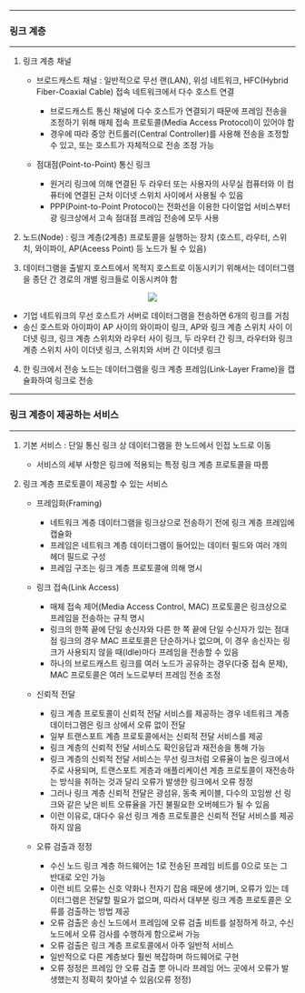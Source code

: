 -----
### 링크 계층
-----
1. 링크 계층 채널
   - 브로드캐스트 채널 : 일반적으로 무선 랜(LAN), 위성 네트워크, HFC(Hybrid Fiber-Coaxial Cable) 접속 네트워크에서 다수 호스트 연결
     + 브로드캐스트 통신 채널에 다수 호스트가 연결되기 때문에 프레임 전송을 조정하기 위해 매체 접속 프로토콜(Media Access Protocol)이 있어야 함
     + 경우에 따라 중앙 컨트롤러(Central Controller)를 사용해 전송을 조정할 수 있고, 또는 호스트가 자체적으로 전송 조정 가능

   - 점대점(Point-to-Point) 통신 링크
     + 원거리 링크에 의해 연결된 두 라우터 또는 사용자의 사무실 컴퓨터와 이 컴퓨터에 연결된 근처 이더넷 스위치 사이에서 사용될 수 있음
     + PPP(Point-to-Point Protocol)는 전화선을 이용한 다이얼업 서비스부터 광 링크상에서 고속 점대점 프레임 전송에 모두 사용
    
2. 노드(Node) : 링크 계층(2계층) 프로토콜을 실행하는 장치 (호스트, 라우터, 스위치, 와이파이, AP(Aceess Point) 등 노드가 될 수 있음)
3. 데이터그램을 출발지 호스트에서 목적지 호스트로 이동시키기 위해서는 데이터그램을 종단 간 경로의 개별 링크들로 이동시켜야 함
<div align="center">
<img src="https://github.com/user-attachments/assets/a3cc7f34-4fd9-4c23-b056-3239d650964f">
</div>

   - 기업 네트워크의 무선 호스트가 서버로 데이터그램을 전송하면 6개의 링크를 거침
   - 송신 호스트와 아이파이 AP 사이의 와이파이 링크, AP와 링크 계층 스위치 사이 이더넷 링크, 링크 계층 스위치와 라우터 사이 링크, 두 라우터 간 링크, 라우터와 링크 계층 스위치 사이 이더넷 링크, 스위치와 서버 간 이더넷 링크

4. 한 링크에서 전송 노드는 데이터그램을 링크 계층 프레임(Link-Layer Frame)을 캡슐화하여 링크로 전송

-----
### 링크 계층이 제공하는 서비스
-----
1. 기본 서비스 : 단일 통신 링크 상 데이터그램을 한 노드에서 인접 노드로 이동
   - 서비스의 세부 사항은 링크에 적용되는 특정 링크 계층 프로토콜을 따름

2. 링크 계층 프로토콜이 제공할 수 있는 서비스
   - 프레임화(Framing)
     + 네트워크 계층 데이터그램을 링크상으로 전송하기 전에 링크 계층 프레임에 캡슐화
     + 프레임은 네트워크 계층 데이터그램이 들어있는 데이터 필드와 여러 개의 헤더 필드로 구성
     + 프레임 구조는 링크 계층 프로토콜에 의해 명시

   - 링크 접속(Link Access)
     + 매체 접속 제어(Media Access Control, MAC) 프로토콜은 링크상으로 프레임을 전송하는 규칙 명시
     + 링크의 한쪽 끝에 단일 송신자와 다른 한 쪽 끝에 단일 수신자가 있는 점대점 링크의 경우 MAC 프로토콜은 단순하거나 없으며, 이 경우 송신자는 링크가 사용되지 않을 때(Idle)마다 프레임을 전송할 수 있음
     + 하나의 브로드캐스트 링크를 여러 노드가 공유하는 경우(다중 접속 문제), MAC 프로토콜은 여러 노드로부터 프레임 전송 조정

   - 신뢰적 전달
     + 링크 계층 프로토콜이 신뢰적 전달 서비스를 제공하는 경우 네트워크 계층 데이터그램은 링크 상에서 오류 없이 전달
     + 일부 트랜스포트 계층 프로토콜에서는 신뢰적 전달 서비스를 제공
     + 링크 계층의 신뢰적 전달 서비스도 확인응답과 재전송을 통해 가능
     + 링크 계층의 신뢰적 전달 서비스는 무선 링크처럼 오류율이 높은 링크에서 주로 사용되며, 트랜스포트 게층과 애플리케이션 계층 프로토콜이 재전송하는 방식을 취하는 것과 달리 오류가 발생한 링크에서 오류 정정
     + 그러나 링크 계층 신뢰적 전달은 광섬유, 동축 케이블, 다수의 꼬임쌍 선 링크와 같은 낮은 비트 오류율을 가진 불필요한 오버헤드가 될 수 있음
     + 이런 이유로, 대다수 유선 링크 계층 프로토콜은 신뢰적 전달 서비스를 제공하지 않음

   - 오류 검출과 정정
     + 수신 노드 링크 계층 하드웨어는 1로 전송된 프레임 비트를 0으로 또는 그 반대로 오인 가능
     + 이런 비트 오류는 신호 약화나 전자기 잡음 때문에 생기며, 오류가 있는 데이터그램은 전달할 필요가 없으며, 따라서 대부분 링크 계층 프로토콜은 오류를 검출하는 방법 제공
     + 오류 검출은 송신 노드에서 프레임에 오류 검출 비트를 설정하게 하고, 수신 노드에서 오류 검사를 수행하게 함으로써 가능
     + 오류 검출은 링크 계층 프로토콜에서 아주 일반적 서비스
     + 일반적으로 다른 계층보다 훨씬 복잡하며 하드웨어로 구현
     + 오류 정정은 프레임 안 오류 검출 뿐 아니라 프레임 어느 곳에서 오류가 발생했는지 정확히 찾아낼 수 있음(오류 정정)
